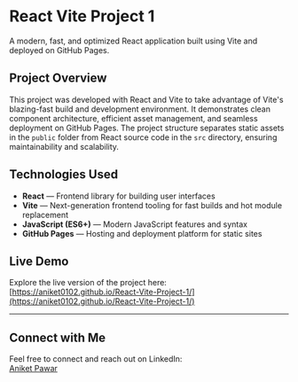 # React Vite Project 1

A modern, fast, and optimized React application built using Vite and deployed on GitHub Pages.

## Project Overview

This project was developed with React and Vite to take advantage of Vite's blazing-fast build and development environment. It demonstrates clean component architecture, efficient asset management, and seamless deployment on GitHub Pages. The project structure separates static assets in the `public` folder from React source code in the `src` directory, ensuring maintainability and scalability.

## Technologies Used

- **React** — Frontend library for building user interfaces  
- **Vite** — Next-generation frontend tooling for fast builds and hot module replacement  
- **JavaScript (ES6+)** — Modern JavaScript features and syntax  
- **GitHub Pages** — Hosting and deployment platform for static sites  

## Live Demo

Explore the live version of the project here:  
[https://aniket0102.github.io/React-Vite-Project-1/](https://aniket0102.github.io/React-Vite-Project-1/)

---

## Connect with Me

Feel free to connect and reach out on LinkedIn:  
[Aniket Pawar](https://www.linkedin.com/in/aniketpawar25/)
